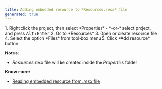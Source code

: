 ```yaml
---
title: Adding embedded resource to *Resources.resx* file
generated: true
---
```


<div markdown="1" class="ans">
1. Right click the project, then select *Properties*
   - *-or-* select project, and press <kbd>Alt</kbd>+<kbd>Enter</kbd>
2. Go to *Resources*
3. Open or create resource file
4. Select the option *Files* from tool-box menu
5. Click *Add resource* button
</div>

**Notes:**
- *Resources.resx* file will be created inside the *Properties* folder

**Know more:**
- [Reading embedded resource from *.resx* file](/en-US/c-sharp/reading-embedded-resource-from-resx-file)
